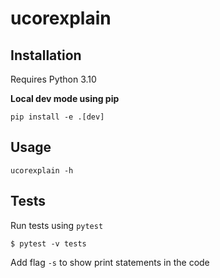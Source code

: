 # ucorexplain


## Installation

Requires Python 3.10

**Local dev mode using pip**

```shell
pip install -e .[dev]
```

## Usage

```shell
ucorexplain -h
```

## Tests

Run tests using `pytest`

```shell
$ pytest -v tests
```

Add flag `-s` to show print statements in the code